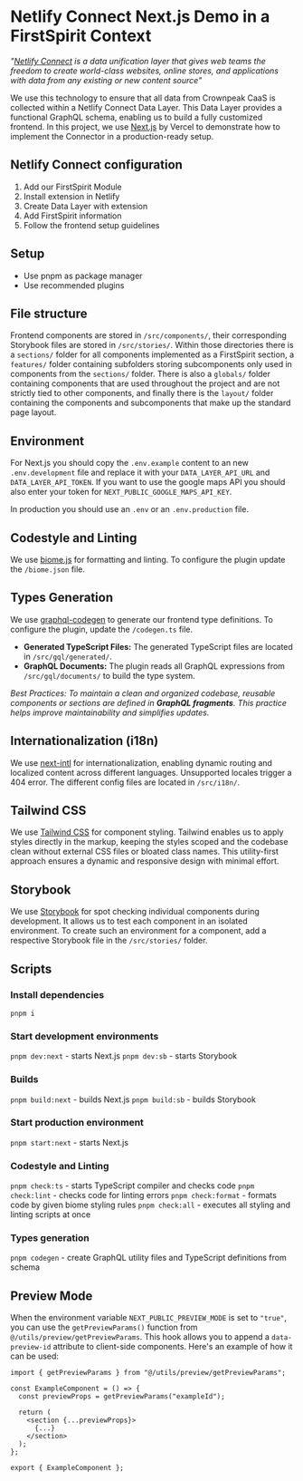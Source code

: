 # Netlify Connect Next.js Demo in a FirstSpirit Context
*"[Netlify Connect](https://www.netlify.com/platform/connect/) is a data unification layer that gives web teams the freedom to create world-class websites, online stores, and applications with data from any existing or new content source"*

We use this technology to ensure that all data from Crownpeak CaaS is collected within a Netlify Connect Data Layer. This Data Layer provides a functional GraphQL schema, enabling us to build a fully customized frontend. In this project, we use [Next.js](https://nextjs.org/) by Vercel to demonstrate how to implement the Connector in a production-ready setup.

## Netlify Connect configuration
1. Add our FirstSpirit Module
2. Install extension in Netlify
3. Create Data Layer with extension
4. Add FirstSpirit information
5. Follow the frontend setup guidelines

## Setup
* Use pnpm as package manager
* Use recommended plugins

## File structure 
Frontend components are stored in `/src/components/`, their corresponding Storybook files are stored in `/src/stories/`. Within those directories there is a `sections/` folder for all components implemented as a FirstSpirit section, a `features/` folder containing subfolders storing subcomponents only used in components from the `sections/` folder. There is also a `globals/` folder containing components that are used throughout the project and are not strictly tied to other components, and finally there is the `layout/` folder containing the components and subcomponents that make up the standard page layout.

## Environment
For Next.js you should copy the `.env.example` content to an new `.env.development` file and replace it with your `DATA_LAYER_API_URL` and `DATA_LAYER_API_TOKEN`.
If you want to use the google maps API you should also enter your token for `NEXT_PUBLIC_GOOGLE_MAPS_API_KEY`.

In production you should use an `.env` or an `.env.production` file.

## Codestyle and Linting
We use [biome.js](https://biomejs.dev/) for formatting and linting. To configure the plugin update the `/biome.json` file.

## Types Generation

We use [graphql-codegen](https://the-guild.dev/graphql/codegen) to generate our frontend type definitions. To configure the plugin, update the `/codegen.ts` file.

- **Generated TypeScript Files:** The generated TypeScript files are located in `/src/gql/generated/`.
- **GraphQL Documents:** The plugin reads all GraphQL expressions from `/src/gql/documents/` to build the type system.

*Best Practices: To maintain a clean and organized codebase, reusable components or sections are defined in **GraphQL fragments**. This practice helps improve maintainability and simplifies updates.*

## Internationalization (i18n)
We use [next-intl](https://next-intl-docs.vercel.app/) for internationalization, enabling dynamic routing and localized content across different languages. Unsupported locales trigger a 404 error. The different config files are located in `/src/i18n/`.


## Tailwind CSS
We use [Tailwind CSS](https://tailwindcss.com/) for component styling. Tailwind enables us to apply styles directly in the markup, keeping the styles scoped and the codebase clean without external CSS files or bloated class names. This utility-first approach ensures a dynamic and responsive design with minimal effort.

## Storybook
We use [Storybook](https://storybook.js.org/) for spot checking individual components during development. It allows us to test each component in an isolated environment. To create such an environment for a component, add a respective Storybook file in the `/src/stories/` folder.

## Scripts

### Install dependencies
`pnpm i`

### Start development environments
`pnpm dev:next` - starts Next.js
`pnpm dev:sb` - starts Storybook

### Builds
`pnpm build:next` - builds Next.js
`pnpm build:sb` - builds Storybook

### Start production environment
`pnpm start:next` - starts Next.js

### Codestyle and Linting
`pnpm check:ts` - starts TypeScript compiler and checks code
`pnpm check:lint` - checks code for linting errors
`pnpm check:format` - formats code by given biome styling rules
`pnpm check:all` - executes all styling and linting scripts at once

### Types generation
`pnpm codegen` - create GraphQL utility files and TypeScript definitions from schema

## Preview Mode

When the environment variable `NEXT_PUBLIC_PREVIEW_MODE` is set to `"true"`, you can use the `getPreviewParams()` function from `@/utils/preview/getPreviewParams`.
This hook allows you to append a `data-preview-id` attribute to client-side components. Here's an example of how it can be used:

```tsx
import { getPreviewParams } from "@/utils/preview/getPreviewParams";

const ExampleComponent = () => {
  const previewProps = getPreviewParams("exampleId");

  return (
    <section {...previewProps}>
      {...}
    </section>
  );
};

export { ExampleComponent };
```
